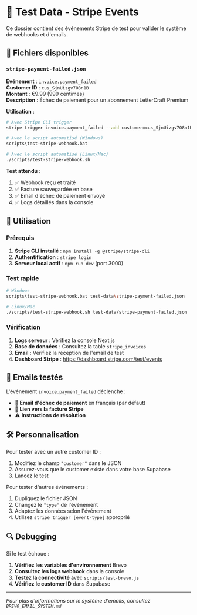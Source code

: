 # 🧪 Test Data - Stripe Events

Ce dossier contient des événements Stripe de test pour valider le système de webhooks et d'emails.

## 📄 Fichiers disponibles

### `stripe-payment-failed.json`

**Événement** : `invoice.payment_failed`  
**Customer ID** : `cus_SjnUizgv7O8n1B`  
**Montant** : €9.99 (999 centimes)  
**Description** : Échec de paiement pour un abonnement LetterCraft Premium

**Utilisation** :

```bash
# Avec Stripe CLI trigger
stripe trigger invoice.payment_failed --add customer=cus_SjnUizgv7O8n1B --forward-to=http://localhost:3000/api/webhooks/stripe

# Avec le script automatisé (Windows)
scripts\test-stripe-webhook.bat

# Avec le script automatisé (Linux/Mac)
./scripts/test-stripe-webhook.sh
```

**Test attendu** :

1. ✅ Webhook reçu et traité
2. ✅ Facture sauvegardée en base
3. ✅ Email d'échec de paiement envoyé
4. ✅ Logs détaillés dans la console

## 🔧 Utilisation

### Prérequis

1. **Stripe CLI installé** : `npm install -g @stripe/stripe-cli`
2. **Authentification** : `stripe login`
3. **Serveur local actif** : `npm run dev` (port 3000)

### Test rapide

```bash
# Windows
scripts\test-stripe-webhook.bat test-data\stripe-payment-failed.json

# Linux/Mac
./scripts/test-stripe-webhook.sh test-data/stripe-payment-failed.json
```

### Vérification

1. **Logs serveur** : Vérifiez la console Next.js
2. **Base de données** : Consultez la table `stripe_invoices`
3. **Email** : Vérifiez la réception de l'email de test
4. **Dashboard Stripe** : https://dashboard.stripe.com/test/events

## 📧 Emails testés

L'événement `invoice.payment_failed` déclenche :

- 📧 **Email d'échec de paiement** en français (par défaut)
- 🔗 **Lien vers la facture Stripe**
- ⚠️ **Instructions de résolution**

## 🛠️ Personnalisation

Pour tester avec un autre customer ID :

1. Modifiez le champ `"customer"` dans le JSON
2. Assurez-vous que le customer existe dans votre base Supabase
3. Lancez le test

Pour tester d'autres événements :

1. Dupliquez le fichier JSON
2. Changez le `"type"` de l'événement
3. Adaptez les données selon l'événement
4. Utilisez `stripe trigger [event-type]` approprié

## 🔍 Debugging

Si le test échoue :

1. **Vérifiez les variables d'environnement** Brevo
2. **Consultez les logs webhook** dans la console
3. **Testez la connectivité** avec `scripts/test-brevo.js`
4. **Vérifiez le customer ID** dans Supabase

---

_Pour plus d'informations sur le système d'emails, consultez `BREVO_EMAIL_SYSTEM.md`_
